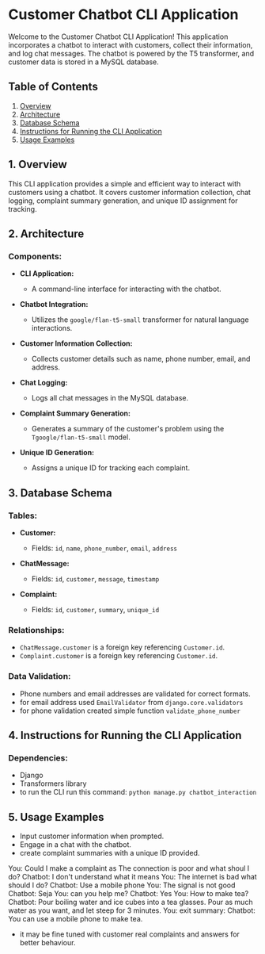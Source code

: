 # Customer Chatbot CLI Application

Welcome to the Customer Chatbot CLI Application! This application incorporates a chatbot to interact with customers, collect their information, and log chat messages. The chatbot is powered by the T5 transformer, and customer data is stored in a MySQL database.

## Table of Contents

1. [Overview](#overview)
2. [Architecture](#architecture)
3. [Database Schema](#database-schema)
4. [Instructions for Running the CLI Application](#instructions-for-running-the-cli-application)
5. [Usage Examples](#usage-examples)


## 1. Overview

This CLI application provides a simple and efficient way to interact with customers using a chatbot. It covers customer information collection, chat logging, complaint summary generation, and unique ID assignment for tracking.

## 2. Architecture

### Components:

- **CLI Application:**
  - A command-line interface for interacting with the chatbot.
  
- **Chatbot Integration:**
  - Utilizes the `google/flan-t5-small` transformer for natural language interactions.

- **Customer Information Collection:**
  - Collects customer details such as name, phone number, email, and address.

- **Chat Logging:**
  - Logs all chat messages in the MySQL database.

- **Complaint Summary Generation:**
  - Generates a summary of the customer's problem using the `Tgoogle/flan-t5-small` model.

- **Unique ID Generation:**
  - Assigns a unique ID for tracking each complaint.

## 3. Database Schema

### Tables:

- **Customer:**
  - Fields: `id`, `name`, `phone_number`, `email`, `address`

- **ChatMessage:**
  - Fields: `id`, `customer`, `message`, `timestamp`

- **Complaint:**
  - Fields: `id`, `customer`, `summary`, `unique_id`

### Relationships:

- `ChatMessage.customer` is a foreign key referencing `Customer.id`.
- `Complaint.customer` is a foreign key referencing `Customer.id`.

### Data Validation:

- Phone numbers and email addresses are validated for correct formats.
- for email address used `EmailValidator` from `django.core.validators` 
- for phone validation  created simple function `validate_phone_number` 

## 4. Instructions for Running the CLI Application

### Dependencies:

- Django
- Transformers library
- to run the CLI run this command: `python manage.py chatbot_interaction`

## 5. Usage Examples

- Input customer information when prompted.
- Engage in a chat with the chatbot.
- create complaint summaries with a unique ID provided.

You: Could I make a complaint as The connection is poor and what shoul I do?
Chatbot: I don't understand what it means
You: The internet is bad what should I do?
Chatbot: Use a mobile phone
You: The signal is not good
Chatbot: Seja
You: can you help me?
Chatbot: Yes
You: How to make tea?
Chatbot: Pour boiling water and ice cubes into a tea glasses. Pour as much water as you want, and let steep for 3 minutes.
You: exit
summary: Chatbot: You can use a mobile phone to make tea.

- it may be fine tuned with customer real complaints and answers for better behaviour.

